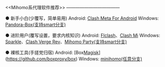 <<Mihomo系代理软件推荐>>
————————————

● 新手小白(少覆写，简单易用)
Android: [Clash Meta For Android](https://github.com/MetaCubeX/ClashMetaForAndroid)
Windows: [Pandora-Box(支持smart分支)](https://github.com/snakem982/Pandora-Box)

● 进阶用户(覆写设置，要求内核知识)
Android: [Flclash](https://github.com/chen08209/FlClash)、[Clash Mi](https://github.com/KaringX/clashmi)
Windows: [Sparkle](https://github.com/xishang0128/sparkle/releases)、[Clash Verge Rev](https://github.com/clash-verge-rev/clash-verge-rev)、[Mihomo Party(支持smart分支)](https://github.com/mihomo-party-org/mihomo-party)

● 裸核工具(手搓党归宿)
Android: [Box[Magisk](支持smart分支)](https://github.com/boxproxy/box)
Windows: [minihomo(任意分支)](https://github.com/bestruirui/minihomo)
